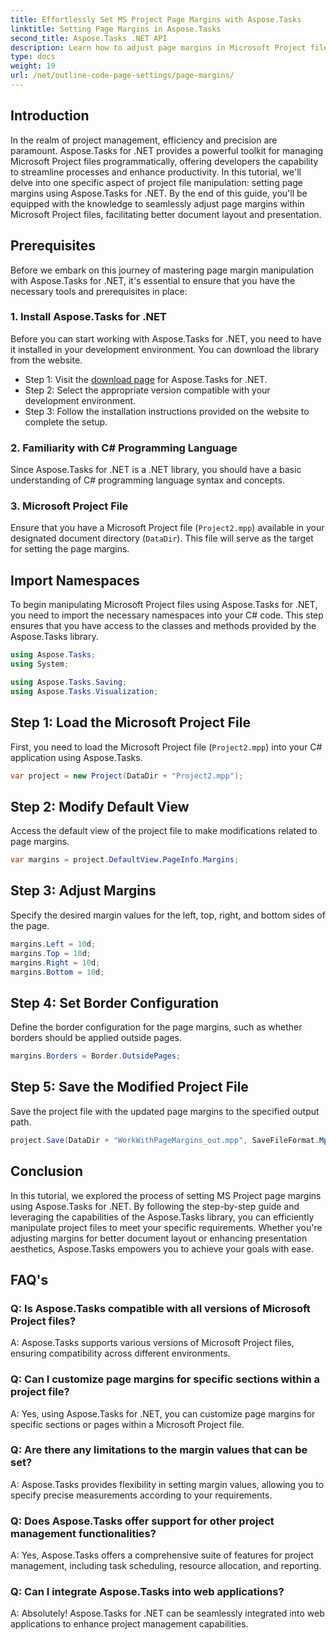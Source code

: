 ```yaml
---
title: Effortlessly Set MS Project Page Margins with Aspose.Tasks  
linktitle: Setting Page Margins in Aspose.Tasks
second_title: Aspose.Tasks .NET API
description: Learn how to adjust page margins in Microsoft Project files using Aspose.Tasks for .NET. Enhance document layout and presentation with ease.
type: docs
weight: 19
url: /net/outline-code-page-settings/page-margins/
---
```

## Introduction
In the realm of project management, efficiency and precision are paramount. Aspose.Tasks for .NET provides a powerful toolkit for managing Microsoft Project files programmatically, offering developers the capability to streamline processes and enhance productivity. In this tutorial, we'll delve into one specific aspect of project file manipulation: setting page margins using Aspose.Tasks for .NET. By the end of this guide, you'll be equipped with the knowledge to seamlessly adjust page margins within Microsoft Project files, facilitating better document layout and presentation.
## Prerequisites
Before we embark on this journey of mastering page margin manipulation with Aspose.Tasks for .NET, it's essential to ensure that you have the necessary tools and prerequisites in place:
### 1. Install Aspose.Tasks for .NET
Before you can start working with Aspose.Tasks for .NET, you need to have it installed in your development environment. You can download the library from the website.
- Step 1: Visit the [download page](https://releases.aspose.com/tasks/net/) for Aspose.Tasks for .NET.
- Step 2: Select the appropriate version compatible with your development environment.
- Step 3: Follow the installation instructions provided on the website to complete the setup.
### 2. Familiarity with C# Programming Language
Since Aspose.Tasks for .NET is a .NET library, you should have a basic understanding of C# programming language syntax and concepts.
### 3. Microsoft Project File
Ensure that you have a Microsoft Project file (`Project2.mpp`) available in your designated document directory (`DataDir`). This file will serve as the target for setting the page margins.

## Import Namespaces
To begin manipulating Microsoft Project files using Aspose.Tasks for .NET, you need to import the necessary namespaces into your C# code. This step ensures that you have access to the classes and methods provided by the Aspose.Tasks library.

```csharp
using Aspose.Tasks;
using System;

using Aspose.Tasks.Saving;
using Aspose.Tasks.Visualization;
```
## Step 1: Load the Microsoft Project File
First, you need to load the Microsoft Project file (`Project2.mpp`) into your C# application using Aspose.Tasks.
```csharp
var project = new Project(DataDir + "Project2.mpp");
```
## Step 2: Modify Default View
Access the default view of the project file to make modifications related to page margins.
```csharp
var margins = project.DefaultView.PageInfo.Margins;
```
## Step 3: Adjust Margins
Specify the desired margin values for the left, top, right, and bottom sides of the page.
```csharp
margins.Left = 10d;
margins.Top = 10d;
margins.Right = 10d;
margins.Bottom = 10d;
```
## Step 4: Set Border Configuration
Define the border configuration for the page margins, such as whether borders should be applied outside pages.
```csharp
margins.Borders = Border.OutsidePages;
```
## Step 5: Save the Modified Project File
Save the project file with the updated page margins to the specified output path.
```csharp
project.Save(DataDir + "WorkWithPageMargins_out.mpp", SaveFileFormat.Mpp);
```

## Conclusion
In this tutorial, we explored the process of setting MS Project page margins using Aspose.Tasks for .NET. By following the step-by-step guide and leveraging the capabilities of the Aspose.Tasks library, you can efficiently manipulate project files to meet your specific requirements. Whether you're adjusting margins for better document layout or enhancing presentation aesthetics, Aspose.Tasks empowers you to achieve your goals with ease.
## FAQ's
### Q: Is Aspose.Tasks compatible with all versions of Microsoft Project files?
A: Aspose.Tasks supports various versions of Microsoft Project files, ensuring compatibility across different environments.
### Q: Can I customize page margins for specific sections within a project file?
A: Yes, using Aspose.Tasks for .NET, you can customize page margins for specific sections or pages within a Microsoft Project file.
### Q: Are there any limitations to the margin values that can be set?
A: Aspose.Tasks provides flexibility in setting margin values, allowing you to specify precise measurements according to your requirements.
### Q: Does Aspose.Tasks offer support for other project management functionalities?
A: Yes, Aspose.Tasks offers a comprehensive suite of features for project management, including task scheduling, resource allocation, and reporting.
### Q: Can I integrate Aspose.Tasks into web applications?
A: Absolutely! Aspose.Tasks for .NET can be seamlessly integrated into web applications to enhance project management capabilities.
